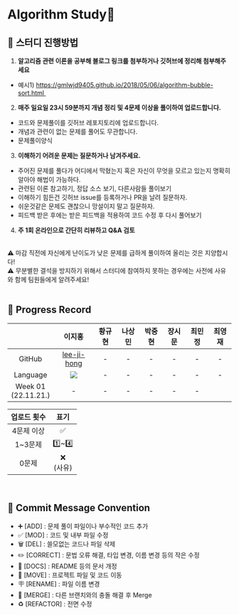 # Algorithm Study📝

## 📍 스터디 진행방법
1. <b>알고리즘 관련 이론을 공부해 블로그 링크를 첨부하거나 깃허브에 정리해 첨부해주세요</b>
  - 예시1) https://gmlwjd9405.github.io/2018/05/06/algorithm-bubble-sort.html 

2. <b>매주 일요일 23시 59분까지 개념 정리 및 <b>4문제</b> 이상을 풀이하여 업로드합니다.</b>
  - 코드와 문제풀이를 깃허브 레포지토리에 업로드합니다. 
  - 개념과 관련이 없는 문제를 풀어도 무관합니다.
  - 문제풀이양식
3. <b>이해하기 어려운 문제는 질문하거나 남겨주세요.</b>
  - 주어진 문제를 풀다가 어디에서 막혔는지 혹은 자신이 무엇을 모르고 있는지 명확히 알아야 해법이 가능하다.
  - 관련된 이론 참고하기, 정답 소스 보기, 다른사람들 풀이보기
  - 이해하기 힘든건 깃허브 issue를 등록하거나 PR을 날려 질문하자.
  - 쉬운것같은 문제도 괜찮으니 망설이지 말고 질문하자.
  - 피드백 받은 후에는 받은 피드백을 적용하여 코드 수정 후 다시 풀어보기
4. <b>주 1회 온라인으로 간단히 리뷰하고 Q&A 검토</b>
</br>
⚠️ 마감 직전에 자신에게 난이도가 낮은 문제를 급하게 풀이하여 올리는 것은 지양합시다!</br>
⚠️ 무분별한 결석을 방지하기 위해서 스터디에 참여하지 못하는 경우에는 사전에 사유와 함께 팀원들에게 알려주세요!
<br></br>

## 📍 Progress Record
| | 이지홍 | 황규현 | 나상민 | 박중현 | 장시문 | 최민정 | 최영재 |
| :---: | :---: | :---: | :---: | :---: | :---: | :---: | :---: |
| GitHub | [lee-ji-hong](https://github.com/lee-ji-hong) | - | - | - | - | - | - |
| Language | <img src="https://img.shields.io/badge/Javascript-yellow?style=for-the-badge-square&logo=Javascript&logoColor=F7DF1E"/> | - | - | - | - | - | - |
| Week 01</br>(22.11.21.) | - | - | - | - | - | - |

| 업로드 횟수 | 표기 |
| :---: | :---: |
| 4문제 이상 | ✅ |
| 1~3문제 | 1️⃣~4️⃣ |
| 0문제 | ❌ <br/>(사유) |

<br>

## 📍 Commit Message Convention
- ➕ [ADD] : 문제 풀이 파일이나 부수적인 코드 추가
- ✅ [MOD] : 코드 및 내부 파일 수정
- 🗑 [DEL] : 쓸모없는 코드나 파일 삭제
- ✏️ [CORRECT] : 문법 오류 해결, 타입 변경, 이름 변경 등의 작은 수정
- 📄 [DOCS] : README 등의 문서 개정
- 🚚 [MOVE] : 프로젝트 파일 및 코드 이동
- 🪧 [RENAME] : 파일 이름 변경
- 🔀 [MERGE] : 다른 브랜치와의 충돌 해결 후 Merge
- ♻️ [REFACTOR] : 전면 수정
<br></br>
